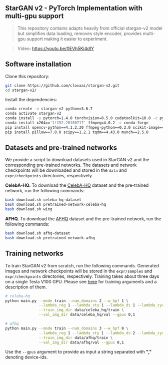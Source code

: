 
## StarGAN v2 - PyTorch Implementation with multi-gpu support

> This repository contains adapts heavily from official stargan-v2 model but simplifies data loading, removes style encoder, provides multi-gpu support making it easier to experiment. 

> Video: https://youtu.be/0EVh5Ki4dIY<br>

## Software installation
Clone this repository:

```bash
git clone https://github.com/clovaai/stargan-v2.git
cd stargan-v2/
```

Install the dependencies:
```bash
conda create -n stargan-v2 python=3.6.7
conda activate stargan-v2
conda install -y pytorch=1.4.0 torchvision=0.5.0 cudatoolkit=10.0 -c pytorch
conda install x264=='1!152.20180717' ffmpeg=4.0.2 -c conda-forge
pip install opencv-python==4.1.2.30 ffmpeg-python==0.2.0 scikit-image==0.16.2
pip install pillow==7.0.0 scipy==1.2.1 tqdm==4.43.0 munch==2.5.0
```

## Datasets and pre-trained networks
We provide a script to download datasets used in StarGAN v2 and the corresponding pre-trained networks. The datasets and network checkpoints will be downloaded and stored in the `data` and `expr/checkpoints` directories, respectively.

<b>CelebA-HQ.</b> To download the [CelebA-HQ](https://drive.google.com/drive/folders/0B4qLcYyJmiz0TXY1NG02bzZVRGs) dataset and the pre-trained network, run the following commands:
```bash
bash download.sh celeba-hq-dataset
bash download.sh pretrained-network-celeba-hq
bash download.sh wing
```

<b>AFHQ.</b> To download the [AFHQ](https://github.com/clovaai/stargan-v2/blob/master/README.md#animal-faces-hq-dataset-afhq) dataset and the pre-trained network, run the following commands:
```bash
bash download.sh afhq-dataset
bash download.sh pretrained-network-afhq
```

## Training networks
To train StarGAN v2 from scratch, run the following commands. Generated images and network checkpoints will be stored in the `expr/samples` and `expr/checkpoints` directories, respectively. Training takes about three days on a single Tesla V100 GPU. Please see [here](https://github.com/clovaai/stargan-v2/blob/master/main.py#L86-L179) for training arguments and a description of them. 

```bash
# celeba-hq
python main.py --mode train --num_domains 2 --w_hpf 1 \
               --lambda_reg 1 --lambda_sty 1 --lambda_ds 1 --lambda_cyc 1 \
               --train_img_dir data/celeba_hq/train \
               --val_img_dir data/celeba_hq/val --gpus 0,1

# afhq
python main.py --mode train --num_domains 3 --w_hpf 0 \
               --lambda_reg 1 --lambda_sty 1 --lambda_ds 2 --lambda_cyc 1 \
               --train_img_dir data/afhq/train \
               --val_img_dir data/afhq/val --gpus 0,1
```
Use the `--gpus` argument to provide as input a string separated with **","** denoting device-ids.  
